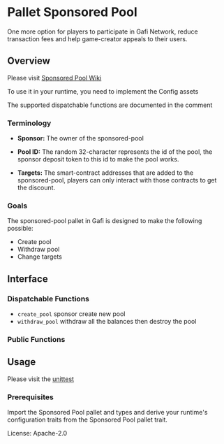 # Pallet Sponsored Pool

One more option for players to participate in Gafi Network, reduce transaction fees and help game-creator appeals to their users.

## Overview

Please visit [Sponsored Pool Wiki](https://wiki.gafi.network/learn/sponsored-pool)

To use it in your runtime, you need to implement the Config assets

The supported dispatchable functions are documented in the comment

### Terminology

* **Sponsor:** The owner of the sponsored-pool

* **Pool ID:** The random 32-character represents the id of the pool,
the sponsor deposit token to this id to make the pool works.

* **Targets:** The smart-contract addresses that are added to the sponsored-pool,
players can only interact with those contracts to get the discount.


### Goals

The sponsored-pool pallet in Gafi is designed to make the following possible:

* Create pool
* Withdraw pool
* Change targets

## Interface

### Dispatchable Functions
* `create_pool` sponsor create new pool
* `withdraw_pool` withdraw all the balances then destroy the pool

### Public Functions


## Usage

Please visit the [unittest](https://github.com/grindytech/gafi/blob/master/pallets/sponsored-pool/src/tests.rs)

### Prerequisites

Import the Sponsored Pool pallet and types and derive your runtime's configuration traits from the Sponsored Pool pallet trait.

License: Apache-2.0
